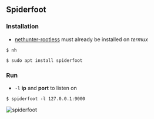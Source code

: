 ## Spiderfoot

### Installation

* [nethunter-rootless](../nethunter-rootless) must already be installed on _termux_ 

```
$ nh
```
```
$ sudo apt install spiderfoot
```
### Run

* `-l` __ip__ and __port__ to listen on

```
$ spiderfoot -l 127.0.0.1:9000
```
![spiderfoot](https://i.ibb.co/bFzsv04/spiderfoot.jpg)
